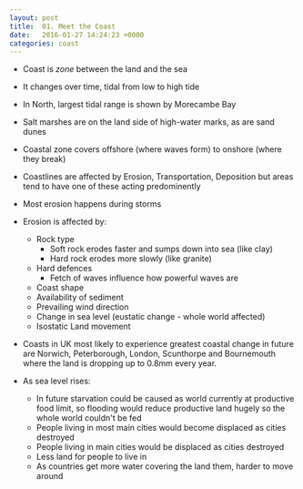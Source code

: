 ```yaml
---
layout: post
title:  01. Meet the Coast
date:   2016-01-27 14:24:23 +0000
categories: coast
---
```


* Coast is *zone* between the land and the sea
* It changes over time, tidal from low to high tide
* In North, largest tidal range is shown by Morecambe Bay
* Salt marshes are on the land side of high-water marks, as are sand dunes
* Coastal zone covers offshore (where waves form) to onshore (where they break)
* Coastlines are affected by Erosion, Transportation, Deposition but areas tend to have one of these acting predominently 
* Most erosion happens during storms
* Erosion is affected by:
	* Rock type
		* Soft rock erodes faster and sumps down into sea (like clay)
		* Hard rock erodes more slowly (like granite)  
	* Hard defences
		* Fetch of waves influence how powerful waves are
	* Coast shape 
	* Availability of sediment
	* Prevailing wind direction
	* Change in sea level (eustatic change - whole world affected)
	* Isostatic Land movement

* Coasts in UK most likely to experience greatest coastal change in future are Norwich, Peterborough, London, Scunthorpe and Bournemouth where the land is dropping up to 0.8mm every year.

* As sea level rises:
	* In future starvation could be caused as world currently at productive food limit, so flooding would reduce productive land hugely so the whole world couldn't be fed
	* People living in most main cities would become displaced as cities destroyed
	* People living in main cities would be displaced as cities destroyed
	* Less land for people to live in 
	* As countries get more water covering the land them, harder to move around 